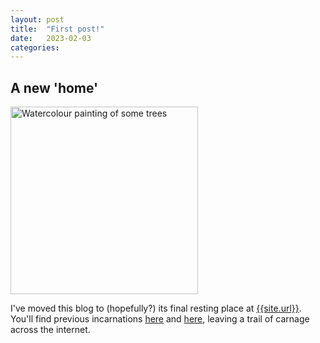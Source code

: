 ```yaml
---
layout: post
title:  "First post!"
date:   2023-02-03
categories: 
---
```

## A new 'home'
<img src="{{'assets/img/trees-painting.png' | relative_url }}" width="300" alt="Watercolour painting of some trees"/>

I've moved this blog to (hopefully?) its final resting place at [{{site.url}}]({{site.url}}). You'll find previous incarnations [here](phippen.blogspot.com) and [here](robphippen.blogspot.com), leaving a trail of carnage across the internet.



